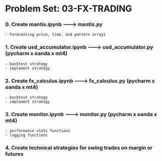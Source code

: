 # Problem Set: 03-FX-TRADING

### 0. Create mantis.ipynb ---> mantis.py
    - Forecasting price, time, and pattern arrays
### 1. Create usd_accumulator.ipynb ---> usd_accumulator.py (pycharm x oanda x mt4)
    - backtest strategy
    - implement strategy
### 2. Create fx_calculus.ipynb ---> fx_calculus.py (pycharm x oanda x mt4)
    - backtest strategy
    - implement strategy
### 3. Create monitor.ipynb ---> monitor.py (pycharm x oanda x mt4)
    - performance stats functions
    - logging functions
### 4. Create technical strategies for swing trades on margin or futures
